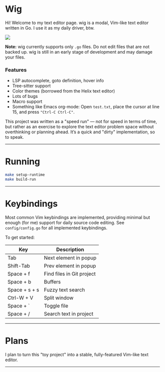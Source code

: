 # Wig 

Hi! Welcome to my text editor page.
wig is a modal, Vim-like text editor written in Go. I use it as my daily driver, btw.

[<img src="preview.png">](https://asciinema.org/a/GOLMKg40rnXNlkjNUt3Mt8q2k)

**Note:** wig currently supports only `.go` files. Do not edit files that are not backed up. wig is still in an early stage of development and may damage your files.

### Features
- LSP autocomplete, goto definition, hover info
- Tree-sitter support
- Color themes (borrowed from the Helix text editor)
- Lots of bugs
- Macro support
- Something like Emacs org-mode: Open `test.txt`, place the cursor at line 15, and press `"Ctrl-C Ctrl-C"`.

This project was written as a "speed run" — not for speed in terms of time, but rather as an exercise to explore the text editor problem space without overthinking or planning ahead. It’s a quick and "dirty" implementation, so to speak.

---

# Running

```bash
make setup-runtime
make build-run
```

---

# Keybindings

Most common Vim keybindings are implemented, providing minimal but enough (for me) support for daily source code editing. See `config/config.go` for all implemented keybindings.

To get started:

| **Key**       | **Description**           |
|-------------- |---------------------------|
| Tab           | Next element in popup     |
| Shift-Tab     | Prev element in popup     |
| Space + f     | Find files in Git project |
| Space + b     | Buffers                   |
| Space + s + s | Fuzzy text search         |
| Ctrl-W + V    | Split window              |
| Space + `     | Toggle file               |
| Space +   /   | Search text in project    |

---

# Plans

I plan to turn this "toy project" into a stable, fully-featured Vim-like text editor.

---





